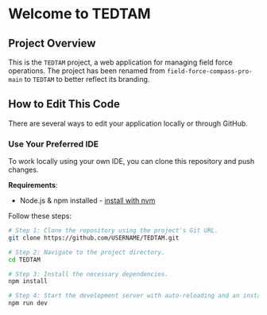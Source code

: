 # Welcome to TEDTAM

## Project Overview

This is the `TEDTAM` project, a web application for managing field force operations. The project has been renamed from `field-force-compass-pro-main` to `TEDTAM` to better reflect its branding.

## How to Edit This Code

There are several ways to edit your application locally or through GitHub.

### Use Your Preferred IDE

To work locally using your own IDE, you can clone this repository and push changes.

**Requirements**:

- Node.js & npm installed - [install with nvm](https://github.com/nvm-sh/nvm#installing-and-updating)

Follow these steps:

```sh
# Step 1: Clone the repository using the project's Git URL.
git clone https://github.com/USERNAME/TEDTAM.git

# Step 2: Navigate to the project directory.
cd TEDTAM

# Step 3: Install the necessary dependencies.
npm install

# Step 4: Start the development server with auto-reloading and an instant preview.
npm run dev
```
